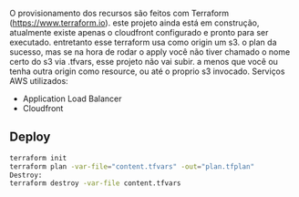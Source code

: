 O provisionamento dos recursos são feitos com Terraform (https://www.terraform.io).
este projeto ainda está em construção, atualmente existe apenas o cloudfront configurado e pronto para ser executado. entretanto esse terraform usa como origin um s3. 
o plan da sucesso, mas se na hora de rodar o apply você não tiver chamado o nome certo do s3 via .tfvars, esse projeto não vai subir. a menos que você ou tenha 
outra origin como resource, ou até o proprio s3 invocado. 
Serviços AWS utilizados:
- Application Load Balancer
- Cloudfront

## Deploy

```bash
terraform init
terraform plan -var-file="content.tfvars" -out="plan.tfplan"
Destroy:
terraform destroy -var-file content.tfvars
```
